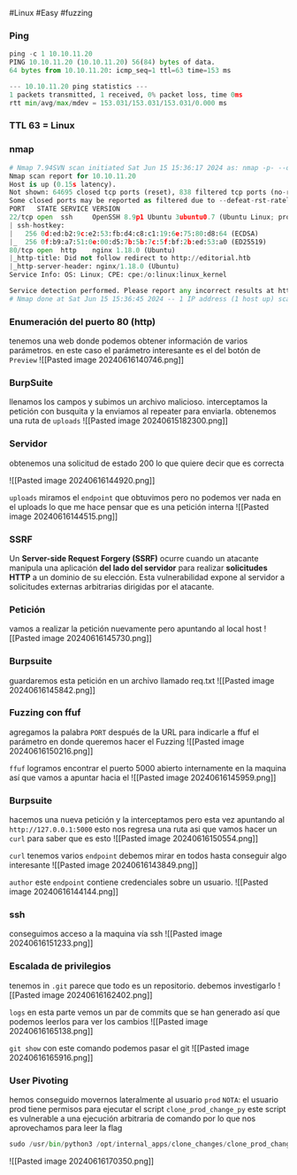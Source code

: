#Linux #Easy #fuzzing 

### Ping

```python
ping -c 1 10.10.11.20
PING 10.10.11.20 (10.10.11.20) 56(84) bytes of data.
64 bytes from 10.10.11.20: icmp_seq=1 ttl=63 time=153 ms

--- 10.10.11.20 ping statistics ---
1 packets transmitted, 1 received, 0% packet loss, time 0ms
rtt min/avg/max/mdev = 153.031/153.031/153.031/0.000 ms
```

### TTL 63 = Linux

### nmap

```python
# Nmap 7.94SVN scan initiated Sat Jun 15 15:36:17 2024 as: nmap -p- --open -sS -sC -sV --min-rate 5000 -n -Pn -oN Scan 10.10.11.20
Nmap scan report for 10.10.11.20
Host is up (0.15s latency).
Not shown: 64695 closed tcp ports (reset), 838 filtered tcp ports (no-response)
Some closed ports may be reported as filtered due to --defeat-rst-ratelimit
PORT   STATE SERVICE VERSION
22/tcp open  ssh     OpenSSH 8.9p1 Ubuntu 3ubuntu0.7 (Ubuntu Linux; protocol 2.0)
| ssh-hostkey: 
|   256 0d:ed:b2:9c:e2:53:fb:d4:c8:c1:19:6e:75:80:d8:64 (ECDSA)
|_  256 0f:b9:a7:51:0e:00:d5:7b:5b:7c:5f:bf:2b:ed:53:a0 (ED25519)
80/tcp open  http    nginx 1.18.0 (Ubuntu)
|_http-title: Did not follow redirect to http://editorial.htb
|_http-server-header: nginx/1.18.0 (Ubuntu)
Service Info: OS: Linux; CPE: cpe:/o:linux:linux_kernel

Service detection performed. Please report any incorrect results at https://nmap.org/submit/ .
# Nmap done at Sat Jun 15 15:36:45 2024 -- 1 IP address (1 host up) scanned in 28.66 seconds
```

### Enumeración del puerto 80 (http)
tenemos una web donde podemos obtener información de varios parámetros. en este caso el parámetro interesante es el del botón de `Preview`
![[Pasted image 20240616140746.png]]

### BurpSuite
llenamos los campos y subimos un archivo malicioso. interceptamos la petición con busquita y la enviamos al repeater para enviarla. obtenemos una ruta de `uploads` 
![[Pasted image 20240615182300.png]]

### Servidor
obtenemos una solicitud de estado 200 lo que quiere decir que es correcta

![[Pasted image 20240616144920.png]]

`uploads`
miramos el `endpoint` que obtuvimos pero no podemos ver nada en el uploads lo que me hace pensar que es una petición interna
![[Pasted image 20240616144515.png]]

### SSRF
Un **Server-side Request Forgery (SSRF)** ocurre cuando un atacante manipula una aplicación **del lado del servidor** para realizar **solicitudes HTTP** a un dominio de su elección. Esta vulnerabilidad expone al servidor a solicitudes externas arbitrarias dirigidas por el atacante.

### Petición
vamos a realizar la petición nuevamente pero apuntando al local host 
![[Pasted image 20240616145730.png]]

### Burpsuite
guardaremos esta petición en un archivo llamado req.txt
![[Pasted image 20240616145842.png]]

### Fuzzing con ffuf
agregamos la palabra `PORT` después de la URL para indicarle a ffuf el parámetro en donde queremos hacer el Fuzzing 
![[Pasted image 20240616150216.png]]

`ffuf`
logramos encontrar el puerto 5000 abierto internamente en la maquina así que vamos a apuntar hacia el
![[Pasted image 20240616145959.png]]

### Burpsuite
hacemos una nueva petición y la interceptamos pero esta vez apuntando al `http://127.0.0.1:5000` esto nos regresa una ruta asi que vamos hacer un `curl` para saber que es esto
![[Pasted image 20240616150554.png]]

`curl`
tenemos varios `endpoint` debemos mirar en todos hasta conseguir algo interesante 
![[Pasted image 20240616143849.png]]

`author`
este `endpoint` contiene credenciales sobre un usuario. 
![[Pasted image 20240616144144.png]]

### ssh
conseguimos acceso a la maquina vía ssh
![[Pasted image 20240616151233.png]]

### Escalada de privilegios
tenemos in `.git` parece que todo es un repositorio. debemos investigarlo
![[Pasted image 20240616162402.png]]

`logs`
en esta parte vemos un par de commits que se han generado así que podemos leerlos para ver los cambios
![[Pasted image 20240616165138.png]]

`git show`
con este comando podemos pasar el git 
![[Pasted image 20240616165916.png]]

### User Pivoting
hemos conseguido movernos lateralmente al usuario `prod`
`NOTA`: el usuario prod tiene permisos para ejecutar el script `clone_prod_change_py` este script es vulnerable a una ejecución arbitraria de comando por lo que nos aprovechamos para leer la flag

```python
sudo /usr/bin/python3 /opt/internal_apps/clone_changes/clone_prod_change.py "ext::sh -c cat% /root/root.txt% >% /home/prod/root.txt"
```

![[Pasted image 20240616170350.png]]

